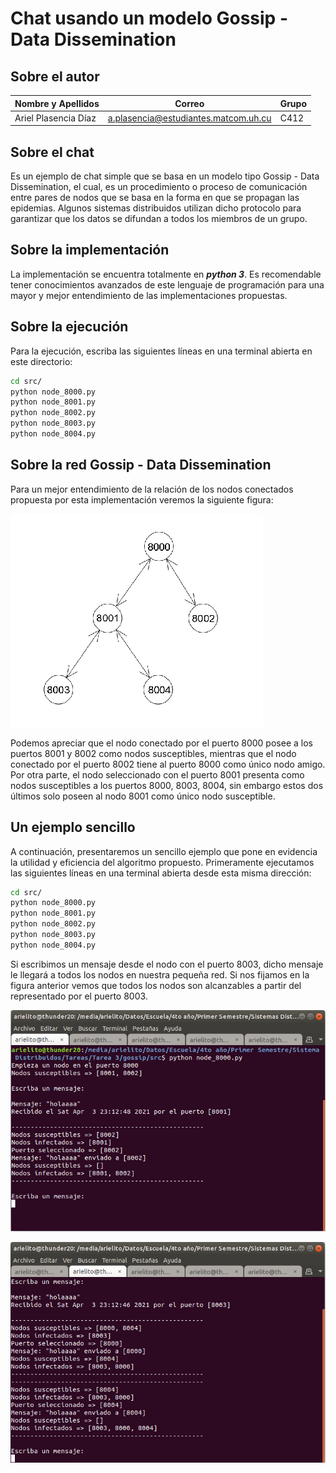 # Chat usando un modelo Gossip - Data Dissemination

## Sobre el autor

**Nombre y Apellidos** | **Correo** | **Grupo**
--|--|--
Ariel Plasencia Díaz | a.plasencia@estudiantes.matcom.uh.cu | C412

## Sobre el chat

Es un ejemplo de chat simple que se basa en un modelo tipo Gossip - Data Dissemination, el cual, es un procedimiento o proceso de comunicación entre pares de nodos que se basa en la forma en que se propagan las epidemias. Algunos sistemas distribuidos utilizan dicho protocolo para garantizar que los datos se difundan a todos los miembros de un grupo.

## Sobre la implementación

La implementación se encuentra totalmente en ***python 3***. Es recomendable tener conocimientos avanzados de este lenguaje de programación para una mayor y mejor entendimiento de las implementaciones propuestas.

## Sobre la ejecución

Para la ejecución, escriba las siguientes líneas en una terminal abierta en este directorio:

```bash
cd src/
python node_8000.py
python node_8001.py
python node_8002.py
python node_8003.py
python node_8004.py
```

## Sobre la red Gossip - Data Dissemination

Para un mejor entendimiento de la relación de los nodos conectados propuesta por esta implementación veremos la siguiente figura:

![grafo](./img/grafo.png)

Podemos apreciar que el nodo conectado por el puerto 8000 posee a los puertos 8001 y 8002 como nodos susceptibles, mientras que el nodo conectado por el puerto 8002 tiene al puerto 8000 como único nodo amigo. Por otra parte, el nodo seleccionado con el puerto 8001 presenta como nodos susceptibles a los puertos 8000, 8003, 8004, sin embargo estos dos últimos solo poseen al nodo 8001 como único nodo susceptible.

## Un ejemplo sencillo

A continuación, presentaremos un sencillo ejemplo que pone en evidencia la utilidad y eficiencia del algoritmo propuesto. Primeramente ejecutamos las siguientes líneas en una terminal abierta desde esta misma dirección:

```bash
cd src/
python node_8000.py
python node_8001.py
python node_8002.py
python node_8003.py
python node_8004.py
```

Si escribimos un mensaje desde el nodo con el puerto 8003, dicho mensaje le llegará a todos los nodos en nuestra pequeña red. Si nos fijamos en la figura anterior vemos que todos los nodos son alcanzables a partir del representado por el puerto 8003.

![node_8000](./img/node_8000.png)

![node_8001](./img/node_8001.png)
